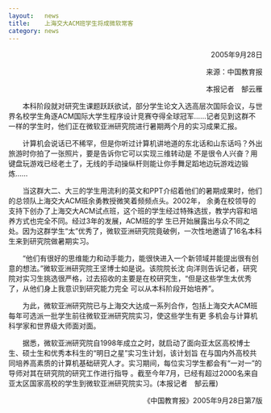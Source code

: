 ```yaml
---
layout:   news
title:    上海交大ACM班学生将成微软常客
category: news
---
```


<p align = "right">2005年9月28日</p>

<p align = "right">来源：中国教育报</p>

<p align = "right">本报记者　郜云雁</p>

<p>&emsp;&emsp;本科阶段就对研究生课题跃跃欲试，部分学生论文入选高层次国际会议，与世界名校学生角逐ACM国际大学生程序设计竞赛夺得全球冠军……记者见到这群不一样的学生时，他们正在微软亚洲研究院进行暑期两个月的实习成果汇报。</p>

<p>&emsp;&emsp;计算机会说话已不稀罕，但是你听过计算机讲地道的东北话和山东话吗？外出旅游时你拍了一张照片，要是告诉你它可以实现三维转动是 不是很令人兴奋？用键盘玩游戏已经老土了，无线的手动操纵杆则能让你手舞足蹈地边玩游戏边锻炼……</p>

<p>&emsp;&emsp;当这群大二、大三的学生用流利的英文和PPT介绍着他们的暑期成果时，他们的总领队上海交大ACM班余勇教授微笑着频频点头。2002年， 余勇在校领导的支持下创办了上海交大ACM试点班，这个班的学生经过特殊选拔，教学内容和培养方式也完全不同。经过3年的发展，ACM班的学 生已开始展露出与众不同之处。因为这群学生“太”优秀了，微软亚洲研究院竟破例，一次性地邀请了16名本科生来到研究院做暑期实习。</p>

<p>&emsp;&emsp;“他们有很好的思维能力和动手能力，能很快进入一个新领域并能提出很有创意的想法。”微软亚洲研究院王坚博士如是说。该院院长沈 向洋则告诉记者，研究院对实习生挑选很严格，过去招收的主要是在校研究生，“但是这些学生太优秀了，从他们身上我意识到研究能力完全 可以从本科阶段开始培养”。</p>

<p>&emsp;&emsp;为此，微软亚洲研究院已与上海交大达成一系列合作，包括上海交大ACM班每年可选派一批学生前往微软亚洲研究院实习，使这些学生有更 多机会与计算机科学家和世界级大师面对面。</p>

<p>&emsp;&emsp;据悉，微软亚洲研究院自1998年成立之时，就启动了面向亚太区高校博士生、硕士生和优秀本科生的“明日之星”实习生计划，该计划旨 在与国内外高校共同培养高素质的计算机基础研究人才。实习期间，每位实习学生都会有“一对一”的导师对其在研究院的研究工作进行指导 。截至今年7月，已经有超过2000名来自亚太区国家高校的学生到微软亚洲研究院实习。(本报记者　郜云雁)</p>

<p align = "right">《中国教育报》2005年9月28日第7版</p>
